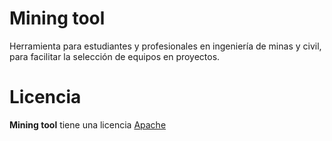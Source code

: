 Mining tool
===========
Herramienta para estudiantes y profesionales en ingeniería de minas y civil, para facilitar la selección de equipos en proyectos.

Licencia
========
<b>Mining tool</b> tiene una licencia <a href="https://github.com/arpius/mining-tool/blob/master/LICENSE">Apache</a>

